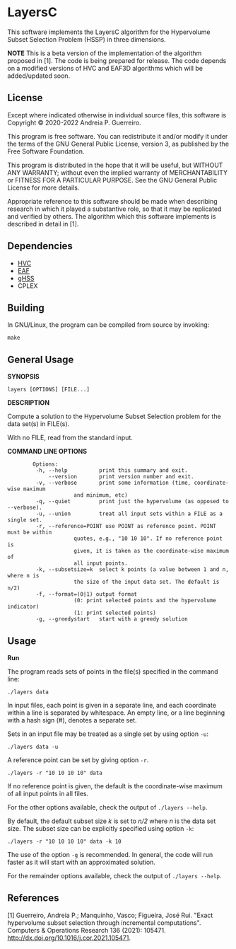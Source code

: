 LayersC
=====

This software implements the LayersC algorithm for the Hypervolume Subset Selection Problem (HSSP) in three dimensions.

**NOTE**
This is a beta version of the implementation of the algorithm proposed in [1]. The code is being prepared for release. The code depends on a modified versions of HVC and EAF3D algorithms which will be added/updated soon.

License
--------


Except where indicated otherwise in individual source files, this software is Copyright © 2020-2022 Andreia P. Guerreiro.

This program is free software. You can redistribute it and/or modify it under the terms of the GNU General Public License, version 3, as published by the Free Software Foundation.

This program is distributed in the hope that it will be useful, but WITHOUT ANY WARRANTY; without even the implied warranty of MERCHANTABILITY or FITNESS FOR A PARTICULAR PURPOSE. See the GNU General Public License for more details.

Appropriate reference to this software should be made when describing research in which it played a substantive role, so that it may be replicated and verified by others. The algorithm which this software implements is described in detail in [1]. 


Dependencies
--------
- [HVC](https://github.com/apguerreiro/HVC)
- [EAF](https://eden.dei.uc.pt/~cmfonsec/aft-0.95.tar.gz)
- [gHSS](https://github.com/apguerreiro/gHSS)
- CPLEX

Building
--------



In GNU/Linux, the program can be compiled from source by invoking:

    make


General Usage
-------------


**SYNOPSIS** 

    layers [OPTIONS] [FILE...]
    
        
**DESCRIPTION**

Compute a solution to the Hypervolume Subset Selection problem for the data set(s) in FILE(s).

With no FILE, read from the standard input.

**COMMAND LINE OPTIONS**

			Options:
			 -h, --help          print this summary and exit.                          
			     --version       print version number and exit.                        
			 -v, --verbose       print some information (time, coordinate-wise maximum 
					     and minimum, etc)                                     
			 -q, --quiet         print just the hypervolume (as opposed to --verbose). 
			 -u, --union         treat all input sets within a FILE as a single set.   
			 -r, --reference=POINT use POINT as reference point. POINT must be within  
					     quotes, e.g., "10 10 10". If no reference point is  
					     given, it is taken as the coordinate-wise maximum of  
					     all input points.                                     
			 -k, --subsetsize=k  select k points (a value between 1 and n, where n is  
					     the size of the input data set. The default is n/2)   
			 -f, --format=(0|1) output format                                          
					     (0: print selected points and the hypervolume indicator)
					     (1: print selected points)                            
			 -g, --greedystart   start with a greedy solution         
                               	


Usage
-----

**Run**

The program reads sets of points in the file(s) specified in the command line:

    ./layers data


In input files, each point is given in a separate line, and each coordinate within a line is separated by whitespace. An empty line, or a line beginning with a  hash sign (#), denotes a separate set.


Sets in an input file may be treated as a single set by using option `-u`: 

    ./layers data -u


A reference point can be set by giving option `-r`.

    ./layers -r "10 10 10 10" data

 If no reference point is given, the default is the coordinate-wise maximum of all input points in all files.

For the other options available, check the output of `./layers --help`.
 
By default, the default subset size *k* is set to *n/2* where *n* is the data set size. The subset size can be explicitly specified using option `-k`:
 
    ./layers -r "10 10 10 10" data -k 10
    
The use of the option `-g` is recommended. In general, the code will run faster as it will start with an approximated solution.

For the remainder options available, check the output of `./layers --help`.



References
----------



[1] Guerreiro, Andreia P.; Manquinho, Vasco; Figueira, José Rui. "Exact hypervolume subset selection through incremental computations". Computers & Operations Research 136 (2021): 105471. http://dx.doi.org/10.1016/j.cor.2021.105471.





